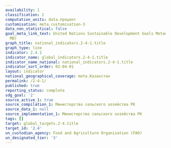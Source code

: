 ```yaml
---
availability: 1
classification: 2
computation_units: data.процент
customisation: meta.customisation-3
data_non_statistical: false
goal_meta_link_text: United Nations Sustainable Development Goals Metadata (PDF 4.0
  MB)
graph_title: national_indicators.2-4-1.title
graph_type: line
indicator: 2.4.1
indicator_name: global_indicators.2-4-1.title
indicator_name_national: national_indicators.2-4-1.title
indicator_sort_order: 02-04-01
layout: indicator
national_geographical_coverage: meta.Казахстан
permalink: /2-4-1/
published: true
reporting_status: complete
sdg_goal: '2'
source_active_1: true
source_compilation_1: Министерство сельского хозяйства РК
source_data_1: null
source_implementation_1: Министерство сельского хозяйства РК
tags: []
target: global_targets.2-4.title
target_id: '2.4'
un_custodian_agency: Food and Agriculture Organization (FAO)
un_designated_tier: '3'
---
```

